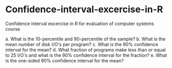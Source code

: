 # Confidence-interval-excercise-in-R
Confidence interval excercise in R for evaluation of computer systems course

a. What is the 10-percentile and 90-percentile of the sample?
b. What is the mean number of disk I/O's per program?
c. What is the 90% confidence interval for the mean?
d. What fraction of programs make less than or equal to 25 I/O's and what is the 90% confidence interval for the fraction?
e. What is the one-sided 90% confidence interval for the mean? 
